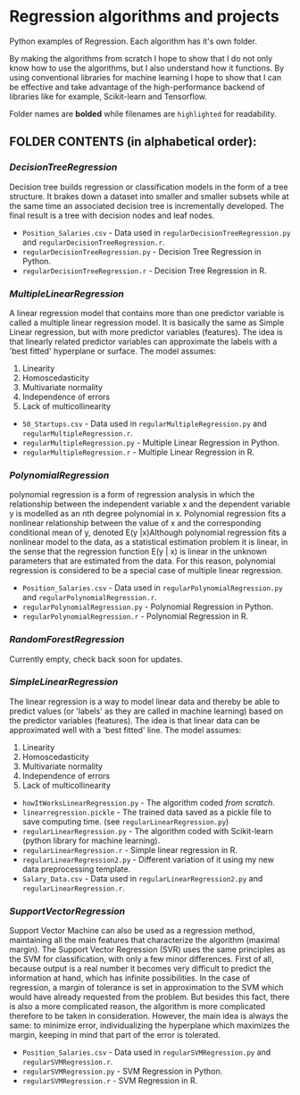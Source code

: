 # Regression algorithms and projects
Python examples of Regression. Each algorithm has it's own folder.

By making the algorithms from scratch I hope to show that I do not only know how to use the algorithms, but I also understand how it functions. By using conventional libraries for machine learning I hope to show that I can be effective and take advantage of the high-performance backend of libraries like for example, Scikit-learn and Tensorflow.

Folder names are **bolded** while filenames are `highlighted` for readability.

## FOLDER CONTENTS (in alphabetical order):

### **_DecisionTreeRegression_**
Decision tree builds regression or classification models in the form of a tree structure. It brakes down a dataset into smaller and smaller subsets while at the same time an associated decision tree is incrementally developed. The final result is a tree with decision nodes and leaf nodes. 

  * `Position_Salaries.csv` - Data used in `regularDecisionTreeRegression.py` and `regularDecisionTreeRegression.r`.
  * `regularDecisionTreeRegression.py` - Decision Tree Regression in Python.
  * `regularDecisionTreeRegression.r` - Decision Tree Regression in R.



### **_MultipleLinearRegression_**
A linear regression model that contains more than one predictor variable is called a multiple linear regression model. It is basically the same as Simple Linear regression, but with more predictor variables (features). The idea is that linearly related predictor variables can approximate the labels with a 'best fitted' hyperplane or surface. The model assumes:
  1. Linearity
  2. Homoscedasticity
  3. Multivariate normality
  4. Independence of errors
  5. Lack of multicollinearity

  * `50_Startups.csv` - Data used in `regularMultipleRegression.py` and `regularMultipleRegression.r`.
  * `regularMultipleRegression.py` - Multiple Linear Regression in Python.
  * `regularMultipleRegression.r` - Multiple Linear Regression in R.

### **_PolynomialRegression_**
polynomial regression is a form of regression analysis in which the relationship between the independent variable x and the dependent variable y is modelled as an nth degree polynomial in x. Polynomial regression fits a nonlinear relationship between the value of x and the corresponding conditional mean of y, denoted E(y |x)Although polynomial regression fits a nonlinear model to the data, as a statistical estimation problem it is linear, in the sense that the regression function E(y | x) is linear in the unknown parameters that are estimated from the data. For this reason, polynomial regression is considered to be a special case of multiple linear regression.

  * `Position_Salaries.csv` - Data used in `regularPolynomialRegression.py` and `regularPolynomialRegression.r`.
  * `regularPolynomialRegression.py` - Polynomial Regression in Python.
  * `regularPolynomialRegression.r` - Polynomial Regression in R.

### **_RandomForestRegression_**
Currently empty, check back soon for updates.

### **_SimpleLinearRegression_**
The linear regression is a way to model linear data and thereby be able to predict values (or 'labels' as they are called in machine learning) based on the predictor variables (features). The idea is that linear data can be approximated well with a 'best fitted' line. The model assumes:
  1. Linearity
  2. Homoscedasticity
  3. Multivariate normality
  4. Independence of errors
  5. Lack of multicollinearity

  * `howItWorksLinearRegression.py` - The algorithm coded *from scratch*.
  * `linearregression.pickle` - The trained data saved as a pickle file to save computing time. (see `regularLinearRegression.py`)
  * `regularLinearRegression.py` - The algorithm coded with Scikit-learn (python library for machine learning).
  * `regularLinearRegression.r` - Simple linear regression in R.
  * `regularLinearRegression2.py` - Different variation of it using my new data preprocessing template.
  * `Salary_Data.csv` - Data used in `regularLinearRegression2.py` and `regularLinearRegression.r`.


### **_SupportVectorRegression_**
Support Vector Machine can also be used as a regression method, maintaining all
the main features that characterize the algorithm (maximal margin). The Support
Vector Regression (SVR) uses the same principles as the SVM for classification,
with only a few minor differences. First of all, because output is a real
number it becomes very difficult to predict the information at hand, which has
infinite possibilities. In the case of regression, a margin of tolerance is set
in approximation to the SVM which would have already requested from the
problem. But besides this fact, there is also a more complicated reason, the
algorithm is more complicated therefore to be taken in consideration. However,
the main idea is always the same: to minimize error, individualizing the
hyperplane which maximizes the margin, keeping in mind that part of the error
is tolerated.

  * `Position_Salaries.csv` - Data used in `regularSVMRegression.py` and `regularSVMRegression.r`.
  * `regularSVMRegression.py` - SVM Regression in Python.
  * `regularSVMRegression.r` - SVM Regression in R.
